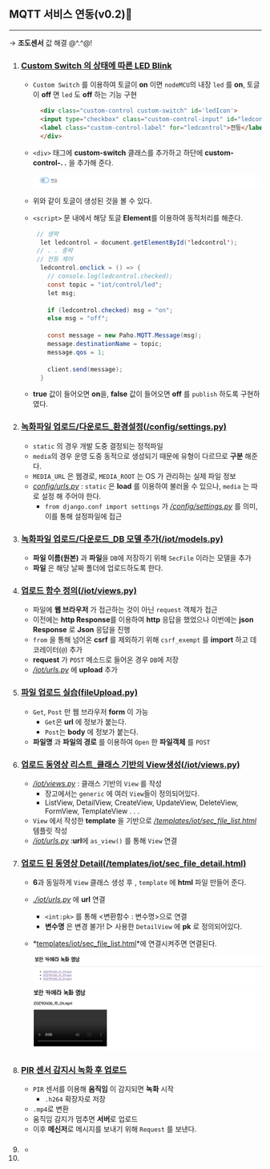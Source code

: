 ## MQTT 서비스 연동(v0.2)🗻
---
→ **조도센서** 값 해결 @^.^@!
1. ### [Custom Switch 의 상태에 따른 LED Blink](./templates/iot/mqtt.html)
   - `Custom Switch` 를 이용하여 토글이 **on** 이면 `nodeMCU`의 내장 `led` 를 **on**, 토글이 **off** 면 `led` 도 **off** 하는 기능 구현

      ```html
        <div class="custom-control custom-switch" id='ledIcon'>
        <input type="checkbox" class="custom-control-input" id="ledcontrol">
        <label class="custom-control-label" for="ledcontrol">전등</label>
        </div>
      ```
    - `<div>` 태그에 **custom-switch** 클래스를 추가하고 하단에 **custom-control-. .** 을 추가해 준다.

      ![](../img/v2_img1.PNG)
    - 위와 같이 토글이 생성된 것을 볼 수 있다.
    - `<script>` 문 내에서 해당 토글 **Element**를 이용하여 동적처리를 해준다.

      ```java
       // 생략
        let ledcontrol = document.getElementById('ledcontrol');
       // . . 중략
       // 전등 제어
        ledcontrol.onclick = () => {
          // console.log(ledcontrol.checked);
          const topic = "iot/control/led";
          let msg;

          if (ledcontrol.checked) msg = "on";
          else msg = "off";
          
          const message = new Paho.MQTT.Message(msg);
          message.destinationName = topic;
          message.qos = 1;
          
          client.send(message);
        }
      ```
    - **true** 값이 들어오면 **on**을, **false** 값이 들어오면 **off** 를 `publish` 하도록 구현하였다.
2. ### [녹화파일 업로드/다운로드_환경설정(/config/settings.py)](./config/settings.py)
   - `static` 의 경우 개발 도중 결정되는 정적파일
   - `media`의 경우 운영 도중 동적으로 생성되기 때문에 유형이 다르므로 **구분** 해준다.
   -  `MEDIA_URL` 은 웹경로, `MEDIA_ROOT` 는 OS 가 관리하는 실제 파일 정보
   - *[config/urls.py](./config/urls.py)* :  `static` 은 **load** 를 이용하여 불러올 수 있으나, `media` 는 따로 설정 해 주어야 한다.
      -  `from django.conf import settings` 가 *[/config/settings.py](./config/settings.py)* 를 의미, 이를 통해 설정파일에 접근
3. ### [녹화파일 업로드/다운로드_DB 모델 추가(/iot/models.py)](./iot/models.py)
   -  **파일 이름(원본)** 과 **파일**을 `DB`에 저장하기 위해 `SecFile` 이라는 모델을 추가
   -  **파일** 은 해당 날짜 폴더에 업로드하도록 한다.
4. ### [업로드 함수 정의(/iot/views.py)](./iot/views.py)
   - 파일에 **웹 브라우저** 가 접근하는 것이 아닌 `request` 객체가 접근
   - 이전에는 **http Response**를 이용하여 **http** 응답을 했었으나 이번에는 **json Response** 로 **Json** 응답을 진행
   - `from` 을 통해 넘어온 **csrf** 를 제외하기 위해 `csrf_exempt` 를 **import** 하고 데코레이터(`@`) 추가 
   - **request** 가 `POST` 메소드로 들어온 경우 `DB`에 저장
   - *[/iot/urls.py](./iot/urls.py)* 에 **upload** 추가
5. ### [파일 업로드 실습(fileUpload.py)](./fileUpload.py)
   - `Get`, `Post` 만 웹 브라우저 **form**  이 가능
     - `Get`은 **url** 에 정보가 붙는다. 
     - `Post`는 **body** 에 정보가 붙는다.
   - **파일명** 과 **파일의 경로** 를 이용하여 `Open` 한 **파일객체** 를 `POST`
6. ### [업로드 동영상 리스트_클래스 기반의 View생성(/iot/views.py)](./iot/views.py)
   - *[/iot/views.py](./iot/views.py)* : 클래스 기반의 `View` 를 작성
     - 장고에서는 `generic` 에 여러 `View`들이 정의되어있다.
     - ListView, DetailView, CreateView, UpdateView, DeleteView, FormView, TemplateView . . .
   - `View` 에서 작성한 **template** 을 기반으로 *[/templates/iot/sec_file_list.html](./templates/iot/sec_file_list.html)* 템플릿 작성
   - *[/iot/urls.py](./iot/urls.py)* :**url**에  `as_view()` 를 통해 `View` 연결
7. ### [업로드 된 동영상 Detail(/templates/iot/sec_file_detail.html)](./templates/iot/sec_file_detail.html)
   - **6**과 동일하게 `View` 클래스 생성 후 , `template` 에 **html** 파일 만들어 준다.
   - *[./iot/urls.py](./iot/urls.py)* 에 **url** 연결
     - `<int:pk>` 를 통해 <변환함수 : 변수명>으로 연결
     - **변수명** 은 변경 불가! ▷ 사용한 `DetailView` 에 **pk** 로 정의되어있다.
   - *[templates/iot/sec_file_list.html](./templates/iot/sec_file_list.html)*에 연결시켜주면 연결된다.

      ![](../img/v2_img2.PNG)
      ![](../img/v2_img3.PNG)
8. ### [PIR 센서 감지시 녹화 후 업로드]()
   -  `PIR` 센서를 이용해 **움직임** 이 감지되면 **녹화** 시작
      -  `.h264` 확장자로 저장
   -  `.mp4`로 변환
   -  움직임 감지가 멈추면 **서버**로 업로드
   -  이후 **메신저**로 메시지를 보내기 위해 `Request` 를 보낸다.
9. ### []()
   -   
10.  